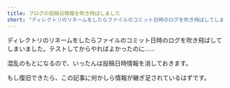 ```yaml
---
title: ブログの投稿日情報を吹き飛ばしました
short: "ディレクトリのリネームをしたらファイルのコミット日時のログを吹き飛ばしてしまいました"
---
```


ディレクトリのリネームをしたらファイルのコミット日時のログを吹き飛ばしてしまいました。テストしてからやればよかったのに……

混乱のもとになるので、いったんは投稿日時情報を消しておきます。

もし復旧できたら、この記事に何かしら情報が継ぎ足されているはずです。
